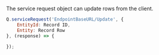 The service request object can update rows from the client.

```js
Q.serviceRequest('EndpointBaseURL/Update', {
    EntityId: Record ID,
    Entity: Record Row
}, (response) => {

});
```



